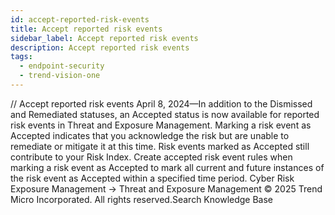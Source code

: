 ```yaml
---
id: accept-reported-risk-events
title: Accept reported risk events
sidebar_label: Accept reported risk events
description: Accept reported risk events
tags:
  - endpoint-security
  - trend-vision-one
---
```


/*<![CDATA[*/ $('#title').html($('meta[name=map-description]').attr('content')); /*]]>*/ Accept reported risk events April 8, 2024—In addition to the Dismissed and Remediated statuses, an Accepted status is now available for reported risk events in Threat and Exposure Management. Marking a risk event as Accepted indicates that you acknowledge the risk but are unable to remediate or mitigate it at this time. Risk events marked as Accepted still contribute to your Risk Index. Create accepted risk event rules when marking a risk event as Accepted to mark all current and future instances of the risk event as Accepted within a specified time period. Cyber Risk Exposure Management → Threat and Exposure Management © 2025 Trend Micro Incorporated. All rights reserved.Search Knowledge Base